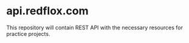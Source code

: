 # api.redflox.com
This repository will contain REST API with the necessary resources for practice projects.
